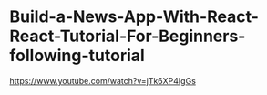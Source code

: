 # Build-a-News-App-With-React-React-Tutorial-For-Beginners-following-tutorial
https://www.youtube.com/watch?v=jTk6XP4IgGs
